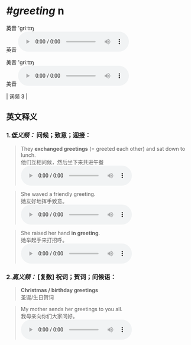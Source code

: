 # ***\#greeting*** n
英音 'ɡriːtɪŋ  
英音
<audio src="./media/greeting-B.aac" controls="controls"></audio>

美音 'ɡriːtɪŋ  
美音
<audio src="./media/greeting .aac" controls="controls"></audio>



| 词频 3 |  

英文释义
---
### 1.*低义频：* **问候；致意；迎接：**  

 > They **exchanged greetings** (= greeted each other) and sat down to lunch.  
 > 他们互相问候，然后坐下来共进午餐    
<audio src="./media/They exchanged greetings greeted each other and sat down to lunch_AAC.aac" controls="controls"></audio>

 > She waved a friendly greeting.  
 > 她友好地挥手致意。    
<audio src="./media/greeting-2 .aac" controls="controls"></audio>

 > She raised her hand **in greeting**.  
 > 她举起手来打招呼。    
<audio src="./media/greeting-3 .aac" controls="controls"></audio>

### 2.*高义频：* **[复数] 祝词；贺词；问候语：**  

 > **Christmas / birthday greetings**  
 > 圣诞/生日贺词    

 > My mother sends her greetings to you all.  
 > 我母亲向你们大家问好。    
<audio src="./media/greeting-4 .aac" controls="controls"></audio>


